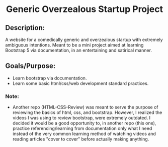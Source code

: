 
<h1 align="center">Generic Overzealous Startup Project</h1>



<h2>Description:</h2>

A website for a comedically generic and overzealous startup with extremely ambiguous intentions. Meant to be a mini project aimed at learning Bootstrap 5 via documentation, in an entertaining and satirical manner.


<h2>Goals/Purpose:</h2>

- Learn bootstrap via documentation.
- Learn some basic html/css/web development standard practices.


<h3>Note:</h3>

- Another repo (HTML-CSS-Review) was meant to serve the purpose of reviewing the basics of html, css, 
and bootstrap. However, I realized the videos I was using to review bootstrap, were extremely outdated. 
I decided it would be a good opportunity to, in another repo (this one), practice referencing/learning 
from documentation only what I need instead of the very common learning method of watching videos 
and reading articles "cover to cover" before actually making anything.

